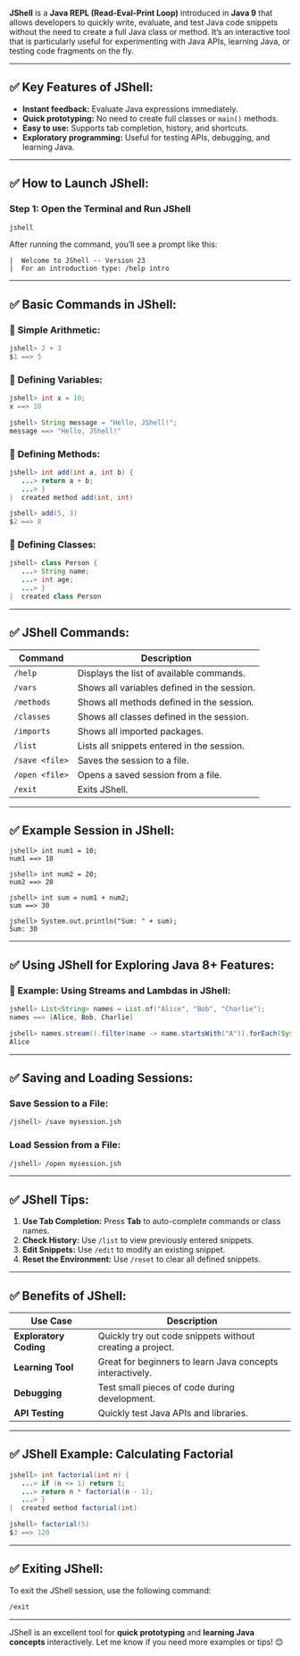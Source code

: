 **JShell** is a **Java REPL (Read-Eval-Print Loop)** introduced in **Java 9** that allows developers to quickly write, evaluate, and test Java code snippets without the need to create a full Java class or method. It’s an interactive tool that is particularly useful for experimenting with Java APIs, learning Java, or testing code fragments on the fly.

---

## ✅ **Key Features of JShell:**
- **Instant feedback:** Evaluate Java expressions immediately.
- **Quick prototyping:** No need to create full classes or `main()` methods.
- **Easy to use:** Supports tab completion, history, and shortcuts.
- **Exploratory programming:** Useful for testing APIs, debugging, and learning Java.

---

## ✅ **How to Launch JShell:**

### **Step 1: Open the Terminal and Run JShell**

```bash
jshell
```

After running the command, you’ll see a prompt like this:

```text
|  Welcome to JShell -- Version 23
|  For an introduction type: /help intro
```

---

## ✅ **Basic Commands in JShell:**

### 🔧 **Simple Arithmetic:**
```java
jshell> 2 + 3
$1 ==> 5
```

### 🔧 **Defining Variables:**
```java
jshell> int x = 10;
x ==> 10

jshell> String message = "Hello, JShell!";
message ==> "Hello, JShell!"
```

### 🔧 **Defining Methods:**
```java
jshell> int add(int a, int b) {
   ...> return a + b;
   ...> }
|  created method add(int, int)

jshell> add(5, 3)
$2 ==> 8
```

### 🔧 **Defining Classes:**
```java
jshell> class Person {
   ...> String name;
   ...> int age;
   ...> }
|  created class Person
```

---

## ✅ **JShell Commands:**

| **Command**         | **Description**                          |
|---------------------|------------------------------------------|
| `/help`             | Displays the list of available commands. |
| `/vars`             | Shows all variables defined in the session. |
| `/methods`          | Shows all methods defined in the session. |
| `/classes`          | Shows all classes defined in the session. |
| `/imports`          | Shows all imported packages.             |
| `/list`             | Lists all snippets entered in the session. |
| `/save <file>`      | Saves the session to a file.             |
| `/open <file>`      | Opens a saved session from a file.       |
| `/exit`             | Exits JShell.                            |

---

## ✅ **Example Session in JShell:**

```text
jshell> int num1 = 10;
num1 ==> 10

jshell> int num2 = 20;
num2 ==> 20

jshell> int sum = num1 + num2;
sum ==> 30

jshell> System.out.println("Sum: " + sum);
Sum: 30
```

---

## ✅ **Using JShell for Exploring Java 8+ Features:**

### 🔧 **Example: Using Streams and Lambdas in JShell:**

```java
jshell> List<String> names = List.of("Alice", "Bob", "Charlie");
names ==> [Alice, Bob, Charlie]

jshell> names.stream().filter(name -> name.startsWith("A")).forEach(System.out::println);
Alice
```

---

## ✅ **Saving and Loading Sessions:**

### **Save Session to a File:**
```bash
/jshell> /save mysession.jsh
```

### **Load Session from a File:**
```bash
/jshell> /open mysession.jsh
```

---

## ✅ **JShell Tips:**

1. **Use Tab Completion:** Press **Tab** to auto-complete commands or class names.
2. **Check History:** Use `/list` to view previously entered snippets.
3. **Edit Snippets:** Use `/edit` to modify an existing snippet.
4. **Reset the Environment:** Use `/reset` to clear all defined snippets.

---

## ✅ **Benefits of JShell:**

| **Use Case**           | **Description**                                      |
|------------------------|------------------------------------------------------|
| **Exploratory Coding**  | Quickly try out code snippets without creating a project. |
| **Learning Tool**       | Great for beginners to learn Java concepts interactively. |
| **Debugging**           | Test small pieces of code during development.        |
| **API Testing**         | Quickly test Java APIs and libraries.               |

---

## ✅ **JShell Example: Calculating Factorial**

```java
jshell> int factorial(int n) {
   ...> if (n <= 1) return 1;
   ...> return n * factorial(n - 1);
   ...> }
|  created method factorial(int)

jshell> factorial(5)
$3 ==> 120
```

---

## ✅ **Exiting JShell:**
To exit the JShell session, use the following command:

```bash
/exit
```

---

JShell is an excellent tool for **quick prototyping** and **learning Java concepts** interactively. Let me know if you need more examples or tips! 😊
